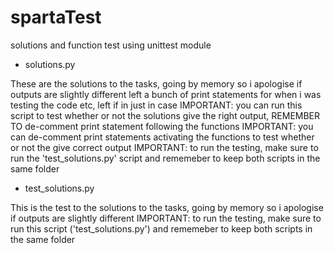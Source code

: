 # spartaTest
solutions and function test using unittest module


- solutions.py

These are the solutions to the tasks, going by memory so i apologise if outputs are slightly different
left a bunch of print statements for when i was testing the code etc, left if in just in case
IMPORTANT: you can run this script to test whether or not the solutions give the right output, REMEMBER TO de-comment print statement following the functions
IMPORTANT: you can de-comment print statements activating the functions to test whether or not the give correct output
IMPORTANT: to run the testing, make sure to run the 'test_solutions.py' script and rememeber to keep both scripts in the same folder

- test_solutions.py

This is the test to the solutions to the tasks, going by memory so i apologise if outputs are slightly different
IMPORTANT: to run the testing, make sure to run this script ('test_solutions.py') and rememeber to keep both scripts in the same folder
